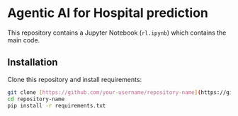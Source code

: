 # Agentic AI for Hospital prediction

This repository contains a Jupyter Notebook (`rl.ipynb`) which contains the main code.

## Installation

Clone this repository and install requirements:
   ```bash
   git clone [https://github.com/your-username/repository-name](https://github.com/emniko/DemandPlanAI-DE).git
   cd repository-name
   pip install -r requirements.txt
